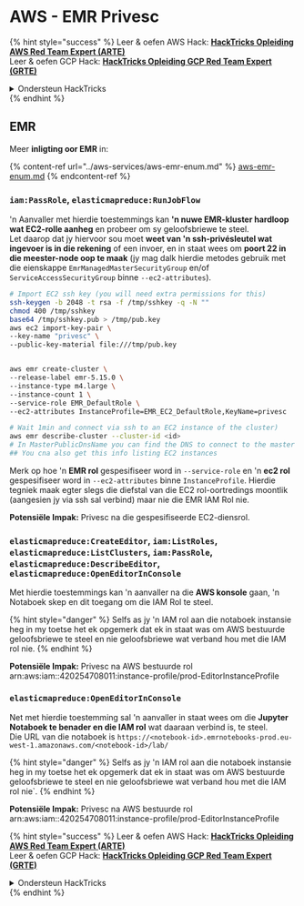 # AWS - EMR Privesc

{% hint style="success" %}
Leer & oefen AWS Hack: <img src="/.gitbook/assets/image.png" alt="" data-size="line">[**HackTricks Opleiding AWS Red Team Expert (ARTE)**](https://training.hacktricks.xyz/courses/arte)<img src="/.gitbook/assets/image.png" alt="" data-size="line">\
Leer & oefen GCP Hack: <img src="/.gitbook/assets/image (2).png" alt="" data-size="line">[**HackTricks Opleiding GCP Red Team Expert (GRTE)**<img src="/.gitbook/assets/image (2).png" alt="" data-size="line">](https://training.hacktricks.xyz/courses/grte)

<details>

<summary>Ondersteun HackTricks</summary>

* Controleer die [**inskrywingsplanne**](https://github.com/sponsors/carlospolop)!
* **Sluit aan by die** 💬 [**Discord-groep**](https://discord.gg/hRep4RUj7f) of die [**telegram-groep**](https://t.me/peass) of **volg** ons op **Twitter** 🐦 [**@hacktricks\_live**](https://twitter.com/hacktricks\_live)**.**
* **Deel hacktruuks deur PR's in te dien by die** [**HackTricks**](https://github.com/carlospolop/hacktricks) en [**HackTricks Cloud**](https://github.com/carlospolop/hacktricks-cloud) github-opslag.

</details>
{% endhint %}

## EMR

Meer **inligting oor EMR** in:

{% content-ref url="../aws-services/aws-emr-enum.md" %}
[aws-emr-enum.md](../aws-services/aws-emr-enum.md)
{% endcontent-ref %}

### `iam:PassRole`, `elasticmapreduce:RunJobFlow`

'n Aanvaller met hierdie toestemmings kan **'n nuwe EMR-kluster hardloop wat EC2-rolle aanheg** en probeer om sy geloofsbriewe te steel.\
Let daarop dat jy hiervoor sou moet **weet van 'n ssh-privésleutel wat ingevoer is in die rekening** of een invoer, en in staat wees om **poort 22 in die meester-node oop te maak** (jy mag dalk hierdie metodes gebruik met die eienskappe `EmrManagedMasterSecurityGroup` en/of `ServiceAccessSecurityGroup` binne `--ec2-attributes`).
```bash
# Import EC2 ssh key (you will need extra permissions for this)
ssh-keygen -b 2048 -t rsa -f /tmp/sshkey -q -N ""
chmod 400 /tmp/sshkey
base64 /tmp/sshkey.pub > /tmp/pub.key
aws ec2 import-key-pair \
--key-name "privesc" \
--public-key-material file:///tmp/pub.key


aws emr create-cluster \
--release-label emr-5.15.0 \
--instance-type m4.large \
--instance-count 1 \
--service-role EMR_DefaultRole \
--ec2-attributes InstanceProfile=EMR_EC2_DefaultRole,KeyName=privesc

# Wait 1min and connect via ssh to an EC2 instance of the cluster)
aws emr describe-cluster --cluster-id <id>
# In MasterPublicDnsName you can find the DNS to connect to the master instance
## You cna also get this info listing EC2 instances
```
Merk op hoe 'n **EMR rol** gespesifiseer word in `--service-role` en 'n **ec2 rol** gespesifiseer word in `--ec2-attributes` binne `InstanceProfile`. Hierdie tegniek maak egter slegs die diefstal van die EC2 rol-oortredings moontlik (aangesien jy via ssh sal verbind) maar nie die EMR IAM Rol nie.

**Potensiële Impak:** Privesc na die gespesifiseerde EC2-diensrol.

### `elasticmapreduce:CreateEditor`, `iam:ListRoles`, `elasticmapreduce:ListClusters`, `iam:PassRole`, `elasticmapreduce:DescribeEditor`, `elasticmapreduce:OpenEditorInConsole`

Met hierdie toestemmings kan 'n aanvaller na die **AWS konsole** gaan, 'n Notaboek skep en dit toegang om die IAM Rol te steel.

{% hint style="danger" %}
Selfs as jy 'n IAM rol aan die notaboek instansie heg in my toetse het ek opgemerk dat ek in staat was om AWS bestuurde geloofsbriewe te steel en nie geloofsbriewe wat verband hou met die IAM rol nie.
{% endhint %}

**Potensiële Impak:** Privesc na AWS bestuurde rol arn:aws:iam::420254708011:instance-profile/prod-EditorInstanceProfile

### `elasticmapreduce:OpenEditorInConsole`

Net met hierdie toestemming sal 'n aanvaller in staat wees om die **Jupyter Notaboek te benader en die IAM rol** wat daaraan verbind is, te steel.\
Die URL van die notaboek is `https://<notebook-id>.emrnotebooks-prod.eu-west-1.amazonaws.com/<notebook-id>/lab/`

{% hint style="danger" %}
Selfs as jy 'n IAM rol aan die notaboek instansie heg in my toetse het ek opgemerk dat ek in staat was om AWS bestuurde geloofsbriewe te steel en nie geloofsbriewe wat verband hou met die IAM rol nie`.
{% endhint %}

**Potensiële Impak:** Privesc na AWS bestuurde rol arn:aws:iam::420254708011:instance-profile/prod-EditorInstanceProfile

{% hint style="success" %}
Leer & oefen AWS Hack: <img src="/.gitbook/assets/image.png" alt="" data-size="line">[**HackTricks Opleiding AWS Red Team Expert (ARTE)**](https://training.hacktricks.xyz/courses/arte)<img src="/.gitbook/assets/image.png" alt="" data-size="line">\
Leer & oefen GCP Hack: <img src="/.gitbook/assets/image (2).png" alt="" data-size="line">[**HackTricks Opleiding GCP Red Team Expert (GRTE)**<img src="/.gitbook/assets/image (2).png" alt="" data-size="line">](https://training.hacktricks.xyz/courses/grte)

<details>

<summary>Ondersteun HackTricks</summary>

* Kontroleer die [**inskrywingsplanne**](https://github.com/sponsors/carlospolop)!
* **Sluit aan by die** 💬 [**Discord groep**](https://discord.gg/hRep4RUj7f) of die [**telegram groep**](https://t.me/peass) of **volg** ons op **Twitter** 🐦 [**@hacktricks\_live**](https://twitter.com/hacktricks\_live)**.**
* **Deel hacktruuks deur PR's in te dien by die** [**HackTricks**](https://github.com/carlospolop/hacktricks) en [**HackTricks Cloud**](https://github.com/carlospolop/hacktricks-cloud) github repos.

</details>
{% endhint %}
